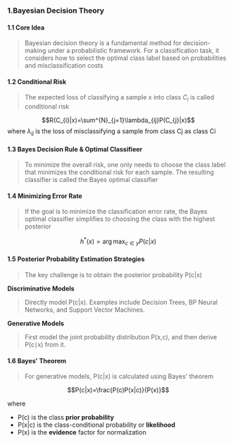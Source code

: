 ### 1.Bayesian Decision Theory

#### 1.1 Core Idea

>Bayesian decision theory is a fundamental method for decision-making under a probabilistic framework. For a classification task, it considers how to select the optimal class label based on probabilities and misclassification costs

#### 1.2 Conditional Risk

>The expected loss of classifying a sample x into class $C_{i}$ is called conditional risk

$$R(C_{i}|x)=\sum^{N}_{j=1}\lambda_{ij}P(C_{j}|x)$$
where $\lambda_{ij}$ is the loss of misclassifying a sample from class Cj as class Ci

#### 1.3 Bayes Decision Rule & Optimal Classifieer

>To minimize the overall risk, one only needs to choose the class label that minimizes the conditional risk for each sample. The resulting classifier is called the Bayes optimal classifier

#### 1.4 Minimizing Error Rate

>If the goal is to minimize the classification error rate, the Bayes optimal classifier simplifies to choosing the class with the highest posterior

$$h^{*}(x)=\arg\max_{c\in y}P(c|x)$$
#### 1.5 Posterior Probability Estimation Strategies

>The key challenge is to obtain the posterior probability P(c|x)

**Discriminative Models**

>Directly model P(c|x). Examples include Decision Trees, BP Neural Networks, and Support Vector Machines.

**Generative Models**

>First model the joint probability distribution P(x,c), and then derive P(c∣x) from it.

#### 1.6 Bayes' Theorem

>For generative models, P(c|x) is calculated using Bayes' theorem

$$P(c|x)=\frac{P(c)P(x|c)}{P(x)}$$

where

* P(c) is the class **prior probability**
* P(x|c) is the class-conditional probability or **likelihood**
* P(x) is the **evidence** factor for normalization